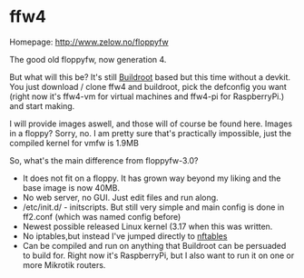 ffw4
====

Homepage: http://www.zelow.no/floppyfw

The good old floppyfw, now generation 4.

But what will this be? It's still <a href="http://buildroot.org">Buildroot</a> based but this time without a devkit. You just download / clone ffw4 and buildroot, pick the defconfig you want (right now it's ffw4-vm for virtual machines and ffw4-pi for RaspberryPi.) and start making.

I will provide images aswell, and those will of course be found here. Images in a floppy? Sorry, no. I am pretty sure that's practically impossible, just the compiled kernel for vmfw is 1.9MB

So, what's the main difference from floppyfw-3.0?

 * It does not fit on a floppy. It has grown way beyond my liking and the base image is now 40MB.
 * No web server, no GUI. Just edit files and run along.
 * /etc/init.d/ - initscripts. But still very simple and main config is done in ff2.conf (which was named config before)
 * Newest possible released Linux kernel (3.17 when this was written.
 * No iptables,but instead I've jumped directly to <a href="http://www.netfilter.org/projects/nftables/index.html">nftables</a>
 * Can be compiled and run on anything that Buildroot can be persuaded to build for. Right now it's RaspberryPi, but I also want to run it on one or more Mikrotik routers.


